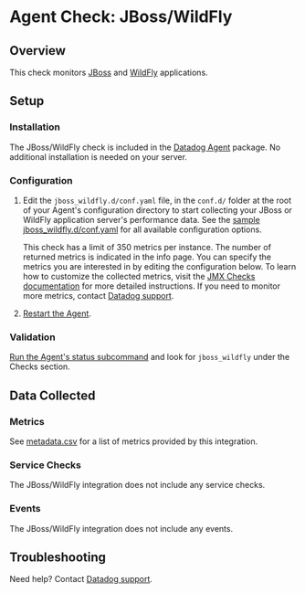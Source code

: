 # Agent Check: JBoss/WildFly

## Overview

This check monitors [JBoss][1] and [WildFly][2] applications.

## Setup

### Installation

The JBoss/WildFly check is included in the [Datadog Agent][3] package.
No additional installation is needed on your server.

### Configuration

1. Edit the `jboss_wildfly.d/conf.yaml` file, in the `conf.d/` folder at the root of your
   Agent's configuration directory to start collecting your JBoss or WildFly application server's
   performance data. See the [sample jboss_wildfly.d/conf.yaml][3] for all available configuration options.

   This check has a limit of 350 metrics per instance. The number of returned metrics is indicated in the info page.
   You can specify the metrics you are interested in by editing the configuration below. 
   To learn how to customize the collected metrics, visit the [JMX Checks documentation][4] for more detailed instructions.
   If you need to monitor more metrics, contact [Datadog support][8].

2. [Restart the Agent][5].

### Validation

[Run the Agent's status subcommand][6] and look for `jboss_wildfly` under the Checks section.

## Data Collected

### Metrics

See [metadata.csv][7] for a list of metrics provided by this integration.

### Service Checks

The JBoss/WildFly integration does not include any service checks.

### Events

The JBoss/WildFly integration does not include any events.

## Troubleshooting

Need help? Contact [Datadog support][8].


[1]: https://developers.redhat.com/products/eap/overview/
[2]: http://wildfly.org/
[3]: https://github.com/DataDog/integrations-core/blob/master/jboss_wildfly/datadog_checks/jboss_wildfly/data/conf.yaml.example
[4]: https://docs.datadoghq.com/integrations/java/
[5]: https://docs.datadoghq.com/agent/guide/agent-commands/#start-stop-restart-the-agent
[6]: https://docs.datadoghq.com/agent/guide/agent-commands/#agent-status-and-information
[7]: https://github.com/DataDog/integrations-core/blob/master/jboss_wildfly/metadata.csv
[8]: https://docs.datadoghq.com/help/
